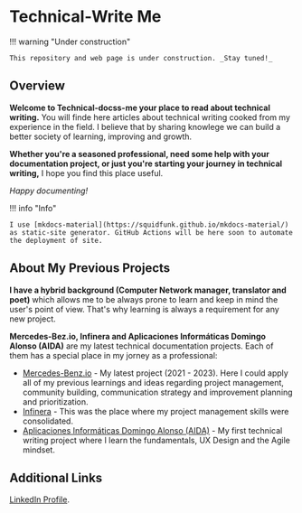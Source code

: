 # Technical-Write Me  
!!! warning "Under construction"  

    This repository and web page is under construction. _Stay tuned!_

## Overview  

**Welcome to Technical-docss-me your place to read about technical writing.** You will finde here articles about technical writing cooked from my experience in the field. I believe that by sharing knowlege we can build a better society of learning, improving and growth.  

**Whether you're a seasoned professional, need some help with your documentation project, or just you're starting your journey in technical writing,** I hope you find this place useful.

_Happy documenting!_   

!!! info "Info"  

    I use [mkdocs-material](https://squidfunk.github.io/mkdocs-material/) as static-site generator. GitHub Actions will be here soon to automate the deployment of site.
 

## About My Previous Projects  

**I have a hybrid background (Computer Network manager, translator and poet)** which allows me to be always prone to learn and keep in mind the user's point of view. That's why learning is always a requirement for any new project.   

**Mercedes-Bez.io, Infinera and Aplicaciones Informáticas Domingo Alonso (AIDA)** are my latest technical documentation projects. Each of them has a special place in my jorney as a professional:  

* [Mercedes-Benz.io](https://www.mercedes-benz.io/) - My latest project (2021 - 2023). Here I could apply all of my previous learnings and ideas regarding project management, community building, communication strategy and improvement planning and prioritization.  
* [Infinera](https://www.infinera.com/) - This was the place where my project management skills were consolidated.  
* [Aplicaciones Informáticas Domingo Alonso (AIDA)](https://www.domingoalonsogroup.com/en/branchs/aida) -  My first technical writing project where I learn the fundamentals, UX Design and the Agile mindset.


## Additional Links  

[LinkedIn Profile](https://www.linkedin.com/in/javier-hernandez-fernandez/).
